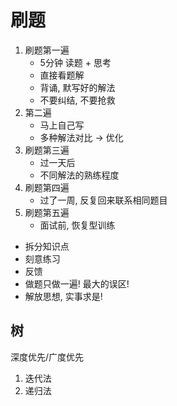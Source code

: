 # 刷题

1. 刷题第一遍
    - 5分钟 读题 + 思考
    - 直接看题解
    - 背诵, 默写好的解法
    - 不要纠结, 不要抢救
2. 第二遍
    - 马上自己写
    - 多种解法对比 -> 优化
3. 刷题第三遍
    - 过一天后
    - 不同解法的熟练程度
4. 刷题第四遍
    - 过了一周, 反复回来联系相同题目
5. 刷题第五遍
    - 面试前, 恢复型训练

- 拆分知识点
- 刻意练习
- 反馈
- 做题只做一遍! 最大的误区!
- 解放思想, 实事求是!

## 树

深度优先/广度优先

1. 迭代法
2. 递归法








